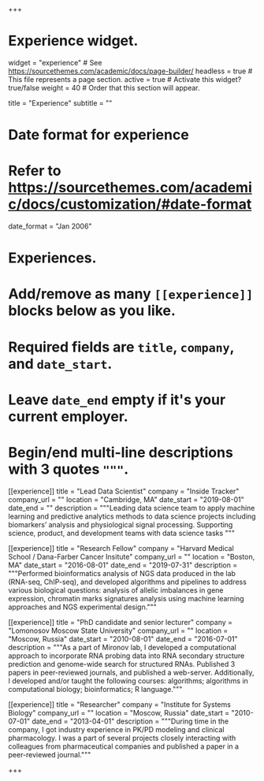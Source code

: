 +++
# Experience widget.
widget = "experience"  # See https://sourcethemes.com/academic/docs/page-builder/
headless = true  # This file represents a page section.
active = true  # Activate this widget? true/false
weight = 40  # Order that this section will appear.

title = "Experience"
subtitle = ""

# Date format for experience
#   Refer to https://sourcethemes.com/academic/docs/customization/#date-format
date_format = "Jan 2006"

# Experiences.
#   Add/remove as many `[[experience]]` blocks below as you like.
#   Required fields are `title`, `company`, and `date_start`.
#   Leave `date_end` empty if it's your current employer.
#   Begin/end multi-line descriptions with 3 quotes `"""`.
[[experience]]
  title = "Lead Data Scientist"
  company = "Inside Tracker"
  company_url = ""
  location = "Cambridge, MA"
  date_start = "2019-08-01"
  date_end = ""
  description = """Leading data science team to apply machine learning and predictive analytics methods to data science projects including biomarkers’ analysis and physiological signal processing. Supporting science, product, and development teams with data science tasks
  """

[[experience]]
  title = "Research Fellow"
  company = "Harvard Medical School / Dana-Farber Cancer Insitute"
  company_url = ""
  location = "Boston, MA"
  date_start = "2016-08-01"
  date_end = "2019-07-31"
  description = """Performed bioinformatics analysis of NGS data produced in the lab (RNA-seq, ChIP-seq), and developed algorithms and pipelines to address various biological questions: analysis of allelic imbalances in gene expression, chromatin marks signatures analysis using machine learning approaches and NGS experimental design."""
  
[[experience]]
  title = "PhD candidate and senior lecturer"
  company = "Lomonosov Moscow State University"
  company_url = ""
  location = "Moscow, Russia"
  date_start = "2010-08-01"
  date_end = "2016-07-01"
  description = """As a part of Mironov lab, I developed a computational approach to incorporate RNA probing data into RNA secondary structure prediction and genome-wide search for structured RNAs. Published 3 papers in peer-reviewed journals, and published a web-server. Additionally, I developed and/or taught the following courses: algorithms; algorithms in computational biology; bioinformatics; R language."""

[[experience]]
  title = "Researcher"
  company = "Institute for Systems Biology"
  company_url = ""
  location = "Moscow, Russia"
  date_start = "2010-07-01"
  date_end = "2013-04-01"
  description = """During time in the company, I got industry experience in PK/PD modeling and clinical pharmacology. I was a part of several projects closely interacting with colleagues from pharmaceutical companies and published a paper in a peer-reviewed journal."""

+++
